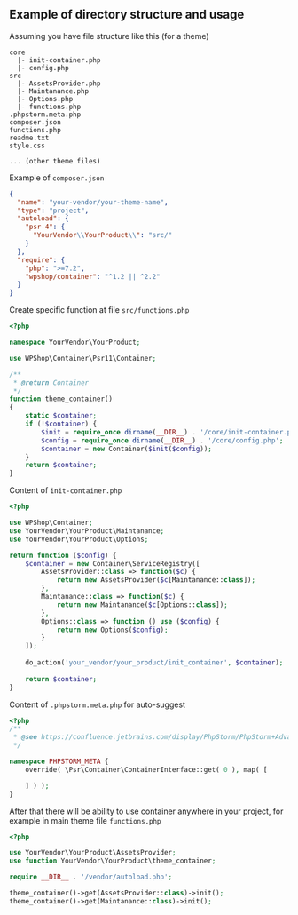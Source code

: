 ## Example of directory structure and usage

Assuming you have file structure like this (for a theme)

```
core
  |- init-container.php
  |- config.php
src
  |- AssetsProvider.php
  |- Maintanance.php
  |- Options.php
  |- functions.php
.phpstorm.meta.php
composer.json
functions.php
readme.txt
style.css

... (other theme files)
```

Example of `composer.json`

```json
{
  "name": "your-vendor/your-theme-name",
  "type": "project",
  "autoload": {
    "psr-4": {
      "YourVendor\\YourProduct\\": "src/"
    }
  },
  "require": {
    "php": ">=7.2",
    "wpshop/container": "^1.2 || ^2.2"
  }
}
```

Create specific function at file `src/functions.php`

```php
<?php

namespace YourVendor\YourProduct;

use WPShop\Container\Psr11\Container;

/**
 * @return Container
 */
function theme_container() 
{
    static $container;
    if (!$container) {
        $init = require_once dirname(__DIR__) . '/core/init-container.php';
        $config = require_once dirname(__DIR__) . '/core/config.php';
        $container = new Container($init($config));
    }
    return $container;
}
 ```

Content of `init-container.php`

```php
<?php

use WPShop\Container;
use YourVendor\YourProduct\Maintanance;
use YourVendor\YourProduct\Options;

return function ($config) {
    $container = new Container\ServiceRegistry([
        AssetsProvider::class => function($c) {
            return new AssetsProvider($c[Maintanance::class]);
        },
        Maintanance::class => function($c) {
            return new Maintanance($c[Options::class]);
        },
        Options::class => function () use ($config) {
            return new Options($config);
        }
    ]);
    
    do_action('your_vendor/your_product/init_container', $container);
    
    return $container;
}


```

Content of `.phpstorm.meta.php` for auto-suggest

```php
<?php
/**
 * @see https://confluence.jetbrains.com/display/PhpStorm/PhpStorm+Advanced+Metadata
 */

namespace PHPSTORM_META {
	override( \Psr\Container\ContainerInterface::get( 0 ), map( [

	] ) );
}

 ```

After that there will be ability to use container anywhere in your project, for example in main theme
file `functions.php`

```php
<?php

use YourVendor\YourProduct\AssetsProvider;
use function YourVendor\YourProduct\theme_container;

require __DIR__ . '/vendor/autoload.php';

theme_container()->get(AssetsProvider::class)->init();
theme_container()->get(Maintanance::class)->init();

```

